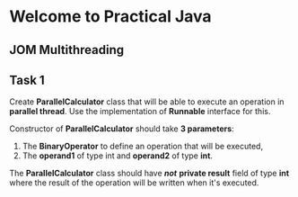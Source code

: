 # Welcome to Practical Java
## JOM Multithreading

## Task 1

Create **ParallelCalculator** class that will be able to execute an operation in **parallel thread**.
Use the implementation of **Runnable** interface for this.

Constructor of **ParallelCalculator** should take **3 parameters**:

1. The **BinaryOperator<Integer>** to define an operation that will be executed,
2. The **operand1** of type int and **operand2** of type **int**.

The **ParallelCalculator** class should have **_not_**  **private result** field of type **int** where the result of the operation will be written when it's executed.
